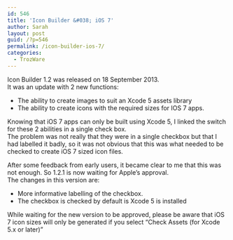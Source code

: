 ```yaml
---
id: 546
title: 'Icon Builder &#038; iOS 7'
author: Sarah
layout: post
guid: /?p=546
permalink: /icon-builder-ios-7/
categories:
  - TrozWare
---
```

Icon Builder 1.2 was released on 18 September 2013.  
It was an update with 2 new functions:

  * The ability to create images to suit an Xcode 5 assets library 
  * The ability to create icons with the required sizes for IOS 7 apps. 

Knowing that iOS 7 apps can only be built using Xcode 5, I linked the switch for these 2 abilities in a single check box.  
The problem was not really that they were in a single checkbox but that I had labelled it badly, so it was not obvious that this was what needed to be checked to create iOS 7 sized icon files.

After some feedback from early users, it became clear to me that this was not enough. So 1.2.1 is now waiting for Apple&#8217;s approval.  
The changes in this version are:

  * More informative labelling of the checkbox. 
  * The checkbox is checked by default is Xcode 5 is installed 

While waiting for the new version to be approved, please be aware that iOS 7 icon sizes will only be generated if you select &#8220;Check Assets (for Xcode 5.x or later)&#8221;